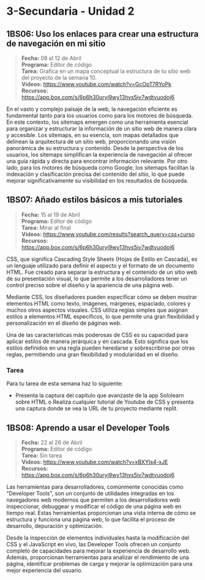 # 3-Secundaria - Unidad 2

## 1BS06: Uso los enlaces para crear una estructura de navegación en mi sitio

> <i class="bi bi-calendar"></i> **Fecha:** 08 al 12 de Abril<br><i class="bi bi-laptop"></i> **Programa:** Editor de código <br><i class="bi bi-clipboard-check"></i> **Tarea:** Grafica en un mapa conceptual la estructura de tu sitio web del proyecto de la semana 10. <br><i class="bi bi-youtube txt-red"></i> **Videos:** https://www.youtube.com/watch?v=GcOpT7RYoPk<br><i class="bi bi-files"></i> **Recursos:** https://app.box.com/s/6p6h30uryj9wy13hvs5iv7wdtvuodoj6

En el vasto y complejo paisaje de la web, la navegación eficiente es fundamental tanto para los usuarios como para los motores de búsqueda. En este contexto, los sitemaps emergen como una herramienta esencial para organizar y estructurar la información de un sitio web de manera clara y accesible. Los sitemaps, en su esencia, son mapas detallados que delinean la arquitectura de un sitio web, proporcionando una visión panorámica de su estructura y contenido. Desde la perspectiva de los usuarios, los sitemaps simplifican la experiencia de navegación al ofrecer una guía rápida y directa para encontrar información relevante. Por otro lado, para los motores de búsqueda como Google, los sitemaps facilitan la indexación y clasificación precisa del contenido del sitio, lo que puede mejorar significativamente su visibilidad en los resultados de búsqueda.

## 1BS07: Añado estilos básicos a mis tutoriales

> <i class="bi bi-calendar"></i> **Fecha:** 15 al 19 de Abril<br><i class="bi bi-laptop"></i> **Programa:** Editor de código <br><i class="bi bi-clipboard-check"></i> **Tarea:** Mirar al final<br><i class="bi bi-youtube txt-red"></i> **Videos:** https://www.youtube.com/results?search_query=css+curso<br><i class="bi bi-files"></i> **Recursos:** https://app.box.com/s/6p6h30uryj9wy13hvs5iv7wdtvuodoj6

CSS, que significa Cascading Style Sheets (Hojas de Estilo en Cascada), es un lenguaje utilizado para definir el aspecto y el formato de un documento HTML. Fue creado para separar la estructura y el contenido de un sitio web de su presentación visual, lo que permite a los desarrolladores tener un control preciso sobre el diseño y la apariencia de una página web.

Mediante CSS, los diseñadores pueden especificar cómo se deben mostrar elementos HTML como texto, imágenes, márgenes, espaciado, colores y muchos otros aspectos visuales. CSS utiliza reglas simples que asignan estilos a elementos HTML específicos, lo que permite una gran flexibilidad y personalización en el diseño de páginas web.

Una de las características más poderosas de CSS es su capacidad para aplicar estilos de manera jerárquica y en cascada. Esto significa que los estilos definidos en una regla pueden heredarse y sobrescribirse por otras reglas, permitiendo una gran flexibilidad y modularidad en el diseño.

### Tarea

Para tu tarea de esta semana haz lo siguiente:

- Presenta la captura del capitulo que avanzaste de la app Sololearn sobre HTML o Realiza cualquier tutorial de Youtube de CSS y presenta una captura donde se vea la URL de tu proyecto mediante replit.

<div class="currentTheme">

## 1BS08: Aprendo a usar el Developer Tools

> <i class="bi bi-calendar"></i> **Fecha:** 22 al 26 de Abril<br><i class="bi bi-laptop"></i> **Programa:** Editor de código <br><i class="bi bi-clipboard-check"></i> **Tarea:** Sin tarea<br><i class="bi bi-youtube txt-red"></i> **Videos:** https://www.youtube.com/watch?v=xBXYIs4-xJE<br><i class="bi bi-files"></i> **Recursos:** https://app.box.com/s/6p6h30uryj9wy13hvs5iv7wdtvuodoj6

Las herramientas para desarrolladores, comúnmente conocidas como "Developer Tools", son un conjunto de utilidades integradas en los navegadores web modernos que permiten a los desarrolladores web inspeccionar, debuggear y modificar el código de una página web en tiempo real. Estas herramientas proporcionan una vista interna de cómo se estructura y funciona una página web, lo que facilita el proceso de desarrollo, depuración y optimización.

Desde la inspección de elementos individuales hasta la modificación del CSS y el JavaScript en vivo, las Developer Tools ofrecen un conjunto completo de capacidades para mejorar la experiencia de desarrollo web. Además, proporcionan herramientas para analizar el rendimiento de una página, identificar problemas de carga y mejorar la optimización para una mejor experiencia del usuario.

</div>